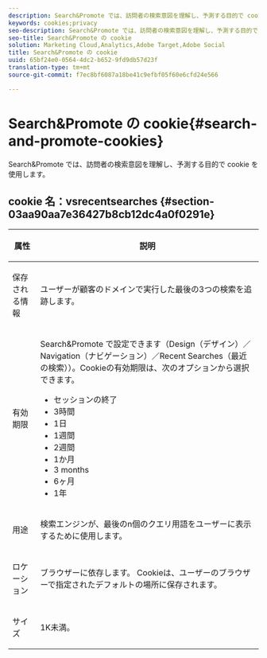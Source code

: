 ```yaml
---
description: Search&Promote では、訪問者の検索意図を理解し、予測する目的で cookie を使用します。
keywords: cookies;privacy
seo-description: Search&Promote では、訪問者の検索意図を理解し、予測する目的で cookie を使用します。
seo-title: Search&Promote の cookie
solution: Marketing Cloud,Analytics,Adobe Target,Adobe Social
title: Search&Promote の cookie
uuid: 65bf24e0-0564-4dc2-b652-9fd9db57d23f
translation-type: tm+mt
source-git-commit: f7ec8bf6087a18be41c9efbf05f60e6cfd24e566

---
```



# Search&amp;Promote の cookie{#search-and-promote-cookies}

Search&amp;Promote では、訪問者の検索意図を理解し、予測する目的で cookie を使用します。

## cookie 名：vsrecentsearches {#section-03aa90aa7e36427b8cb12dc4a0f0291e}

<table id="table_34AA90F2FFB84500A77D8F4C5008D453"> 
 <thead> 
  <tr> 
   <th colname="col1" class="entry"> <p>属性 </p> </th> 
   <th colname="col2" class="entry"> <p>説明 </p> </th> 
  </tr> 
 </thead>
 <tbody> 
  <tr> 
   <td colname="col1"> <p>保存される情報 </p> </td> 
   <td colname="col2"> <p> ユーザーが顧客のドメインで実行した最後の3つの検索を追跡します。 </p> </td> 
  </tr> 
  <tr> 
   <td colname="col1"> <p> 有効期限 </p> </td> 
   <td colname="col2"> <p>Search&amp;Promote で設定できます（<span class="uicontrol">Design（デザイン）</span>／<span class="uicontrol">Navigation（ナビゲーション）</span>／<span class="uicontrol">Recent Searches（最近の検索）</span>）。Cookieの有効期限は、次のオプションから選択できます。 </p> <p> 
     <ul id="ul_28F564A6337D497699D5247F755981B8"> 
      <li id="li_6478BB5AF82341F787F92D03E277DBBB">セッションの終了 </li> 
      <li id="li_AF88B165365D4A63A82CB6ADD4542D66"> 3時間 </li> 
      <li id="li_339475FBAB2248348B54073A2386819D">1日 </li> 
      <li id="li_F30E6EF7A7FF467DB995D86AD0DF623B">1週間 </li> 
      <li id="li_77E18CF7EF8E4B24BAC5440D2B87844B">2週間 </li> 
      <li id="li_E8A5FF4C97F64BB087422B16AD1F61DB">1か月 </li> 
      <li id="li_C170092F7E5649FE876925B58E6C8580">3 months </li> 
      <li id="li_08BD465A900A48BDA1283263047A33FD">6ヶ月 </li> 
      <li id="li_85FEDE0283F7426B9AF49C72B5089257">1年 </li> 
     </ul> </p> </td> 
  </tr> 
  <tr> 
   <td colname="col1"> <p> 用途 </p> </td> 
   <td colname="col2"> <p>検索エンジンが、最後のn個のクエリ用語をユーザーに表示するために使用します。 </p> </td> 
  </tr> 
  <tr> 
   <td colname="col1"> <p> ロケーション </p> </td> 
   <td colname="col2"> <p>ブラウザーに依存します。 Cookieは、ユーザーのブラウザーで指定されたデフォルトの場所に保存されます。 </p> </td> 
  </tr> 
  <tr> 
   <td colname="col1"> <p> サイズ </p> </td> 
   <td colname="col2"> <p>1K未満。 </p> </td> 
  </tr> 
 </tbody> 
</table>

